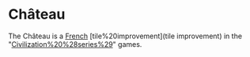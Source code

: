 # Château

The Château is a [French](French) [tile%20improvement](tile improvement) in the "[Civilization%20%28series%29](Civilization)" games.